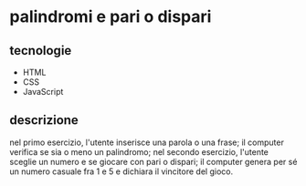 # palindromi e pari o dispari
## tecnologie
* HTML
* CSS
* JavaScript
## descrizione
nel primo esercizio, l'utente inserisce una parola o una frase; il computer verifica se sia o meno un palindromo;
nel secondo esercizio, l'utente sceglie un numero e se giocare con pari o dispari; il computer genera per sé un numero casuale fra 1 e 5 e dichiara il vincitore del gioco.
